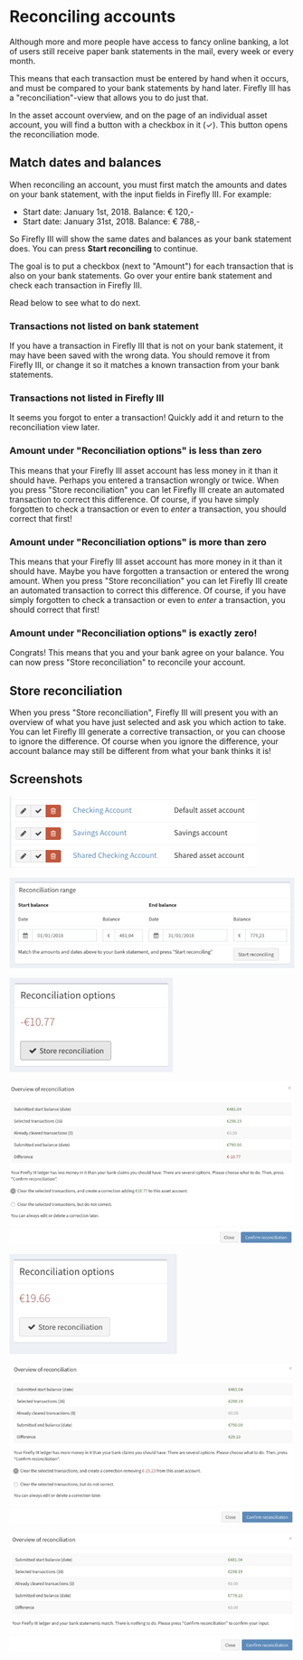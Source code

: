 # Reconciling accounts

Although more and more people have access to fancy online banking, a lot of users still receive paper bank statements in the mail, every week or every month.

This means that each transaction must be entered by hand when it occurs, and must be compared to your bank statements by hand later. Firefly III has a "reconciliation"-view that allows you to do just that.

In the asset account overview, and on the page of an individual asset account, you will find a button with a checkbox in it (✓). This button opens the reconciliation mode.

## Match dates and balances

When reconciling an account, you must first match the amounts and dates on your bank statement, with the input fields in Firefly III. For example:

* Start date: January 1st, 2018. Balance: € 120,-
* Start date: January 31st, 2018. Balance: € 788,-

So Firefly III will show the same dates and balances as your bank statement does. You can press **Start reconciling** to continue.

The goal is to put a checkbox (next to "Amount") for each transaction that is also on your bank statements. Go over your entire bank statement and check each transaction in Firefly III.

Read below to see what to do next.

### Transactions not listed on bank statement

If you have a transaction in Firefly III that is not on your bank statement, it may have been saved with the wrong data. You should remove it from Firefly III, or change it so it matches a known transaction from your bank statements.

### Transactions not listed in Firefly III

It seems you forgot to enter a transaction! Quickly add it and return to the reconciliation view later.

### Amount under "Reconciliation options" is less than zero

This means that your Firefly III asset account has less money in it than it should have. Perhaps you entered a transaction wrongly or twice. When you press "Store reconciliation" you can let Firefly III create an automated transaction to correct this difference. Of course, if you have simply forgotten to check a transaction or even to *enter* a transaction, you should correct that first!

### Amount under "Reconciliation options" is more than zero

This means that your Firefly III asset account has more money in it than it should have. Maybe you have forgotten a transaction or entered the wrong amount. When you press "Store reconciliation" you can let Firefly III create an automated transaction to correct this difference. Of course, if you have simply forgotten to check a transaction or even to *enter* a transaction, you should correct that first!

### Amount under "Reconciliation options" is exactly zero!

Congrats! This means that you and your bank agree on your balance. You can now press "Store reconciliation" to reconcile your account.

## Store reconciliation

When you press "Store reconciliation", Firefly III will present you with an overview of what you have just selected and ask you which action to take. You can let Firefly III generate a corrective transaction, or you can choose to ignore the difference. Of course when you ignore the difference, your account balance may still be different from what your bank thinks it is!

## Screenshots

![The button is shown in your list of accounts](./images/reconcile-account-index.png)

![These dates and amounts must match your bank statement.](./images/reconcile-set-amounts.png)

![When the result is negative, your Firefly III asset account is too low on funds.](./images/reconcile-negative-result.png)

![When your account is too low on funds, you can allow Firefly III to create a corrective transaction.](./images/reconcile-negative-action.png)

![When the result is positive, your Firefly III asset account has too much money in it.](./images/reconcile-positive-result.png)

![When your account is too full, you can allow Firefly III to create a corrective transaction.](./images/reconcile-positive-action.png)

![When there is no mismatch between your bank statements and Firefly III, you don't need to do anything.](./images/reconcile-neutral-action.png)
